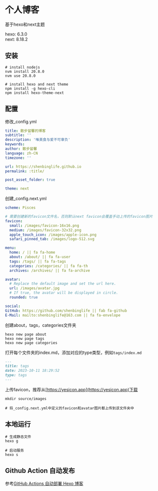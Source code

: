 # 个人博客
基于hexo和next主题

hexo: 6.3.0  
next: 8.18.2

## 安装
```shell
# install nodejs
nvm install 20.8.0
nvm use 20.8.0

# install hexo and next theme
npm install -g hexo-cli
npm install hexo-theme-next
```

## 配置
修改_config.yml

```yaml
title: 散步留馨的博客
subtitle: ''
description: '唯美食与爱不可辜负'
keywords:
author: 散步留馨
language: zh-CN
timezone: ''

url: https://shenbinglife.github.io
permalink: :title/

post_asset_folder: true

theme: next
```

创建_config.next.yml

```yaml
scheme: Pisces

# 需要创建新的favicon文件名，否则默认next favicon会覆盖手动上传的favicon图片
favicon:
  small: /images/favicon-16x16.png
  medium: /images/favicon-32x32.png
  apple_touch_icon: /images/apple-icon.png
  safari_pinned_tab: /images/logo-512.svg

menu:
  home: / || fa fa-home
  about: /about/ || fa fa-user
  tags: /tags/ || fa fa-tags
  categories: /categories/ || fa fa-th
  archives: /archives/ || fa fa-archive

avatar:
  # Replace the default image and set the url here.
  url: /images/avatar.jpg
  # If true, the avatar will be displayed in circle.
  rounded: true

social:
GitHub: https://github.com/shenbinglife || fab fa-github
E-Mail: mailto:shenbinglife@163.com || fa fa-envelope
```

创建about，tags，categories文件夹

```shell
hexo new page about
hexo new page tags
hexo new page categories
```

打开每个文件夹的index.md，添加对应的type类型，例如`tags/index.md`
```markdown
---
title: tags
date: 2023-10-11 18:29:52
type: tags
---
```

上传favicon，推荐从[https://yesicon.app](https://yesicon.app)下载
```shell
mkdir source/images

# 将_config.next.yml中定义的favicon和avatar图片都上传到该文件夹中
```

## 本地运行
```shell
# 生成静态文件
hexo g

# 启动服务
hexo s
```

## Github Action 自动发布
参考[GitHub Actions 自动部署 Hexo 博客](https://blog.zhanganzhi.com/zh-CN/2022/06/0800d76d306e/)

